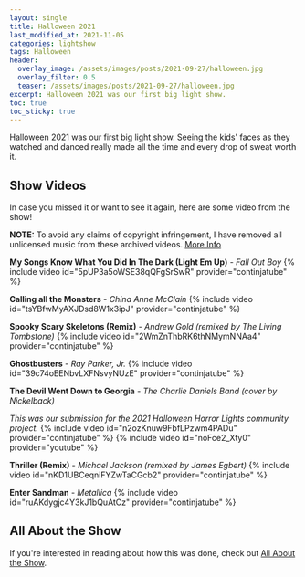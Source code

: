 ```yaml
---
layout: single
title: Halloween 2021
last_modified_at: 2021-11-05
categories: lightshow
tags: Halloween
header:
  overlay_image: /assets/images/posts/2021-09-27/halloween.jpg
  overlay_filter: 0.5
  teaser: /assets/images/posts/2021-09-27/halloween.jpg
excerpt: Halloween 2021 was our first big light show.
toc: true
toc_sticky: true
---
```


Halloween 2021 was our first big light show. Seeing the kids' faces as they watched and danced really made all the time and every drop of sweat worth it.

## Show Videos

In case you missed it or want to see it again, here are some video from the show!

**NOTE:** To avoid any claims of copyright infringement, I have removed all unlicensed music from these archived videos. [More Info](/notices/re-audio-removal-from-videos/)

**My Songs Know What You Did In The Dark (Light Em Up)** - *Fall Out Boy*
{% include video id="5pUP3a5oWSE38qQFgSrSwR" provider="continjatube" %}

**Calling all the Monsters** - *China Anne McClain*
{% include video id="tsYBfwMyAXJDsd8W1x3ipJ" provider="continjatube" %}

**Spooky Scary Skeletons (Remix)** - *Andrew Gold (remixed by The Living Tombstone)*
{% include video id="2WmZnThbRK6thNMymNNAa4" provider="continjatube" %}

**Ghostbusters** - *Ray Parker, Jr.*
{% include video id="39c74oEENbvLXFNsvyNUzE" provider="continjatube" %}

**The Devil Went Down to Georgia** - *The Charlie Daniels Band (cover by Nickelback)*

*This was our submission for the 2021 Halloween Horror Lights community project.*
{% include video id="n2ozKnuw9FbfLPzwm4PADu" provider="continjatube" %}
{% include video id="noFce2_Xty0" provider="youtube" %}

**Thriller (Remix)** - *Michael Jackson (remixed by James Egbert)*
{% include video id="nKD1UBCeqniFYZwTaCGcb2" provider="continjatube" %}

**Enter Sandman** - *Metallica*
{% include video id="ruAKdygjc4Y3kJ1bQuAtCz" provider="continjatube" %}

## All About the Show

If you're interested in reading about how this was done, check out <a href="https://chadgoode.com/projects/lightshow/show-Info/">All About the Show</a>.
